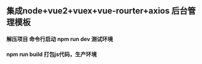 ## 集成node+vue2+vuex+vue-rourter+axios 后台管理模板


#### 解压项目 命令行启动 npm run dev 测试环境


#### npm run build 打包js代码，生产环境